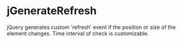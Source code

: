 # jGenerateRefresh
jQuery generates custom 'refresh' event if the position or size of the element changes. Time interval of check is customizable.

